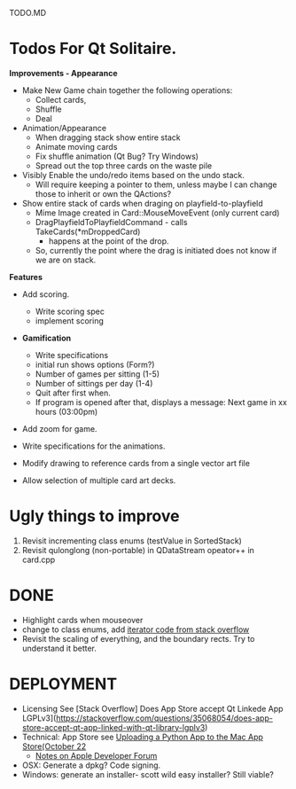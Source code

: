 TODO.MD 

# Todos For Qt Solitaire. 

**Improvements - Appearance**

  * Make New Game chain together the following operations:
    * Collect cards, 
    * Shuffle 
    * Deal  
 * Animation/Appearance
   * When dragging stack show entire stack
   * Animate moving cards
   * Fix shuffle animation (Qt Bug? Try Windows)
   * Spread out the top three cards on the waste pile 
  * Visibly Enable the undo/redo items based on the undo stack.  
    * Will require keeping a pointer to them, unless maybe I can change those to 
      inherit or own the QActions?
  * Show entire stack of cards when draging on playfield-to-playfield
     * Mime Image created in Card::MouseMoveEvent (only current card) 
     * DragPlayfieldToPlayfieldCommand - calls TakeCards(*mDroppedCard)
        * happens at the point of the drop. 
     * So, currently the point where the drag is initiated does not know if we are on stack. 

**Features**

  * Add scoring.
    * Write scoring spec
    * implement scoring
    
  * **Gamification** 
    * Write specifications
    * initial run shows options (Form?)
    * Number of games per sitting (1-5)
    * Number of sittings per day (1-4)
    * Quit after first when. 
    * If program is opened after that, displays a message: Next game in xx hours (03:00pm)    
  * Add zoom for game.
  * Write specifications for the animations. 

* Modify drawing to reference cards from a single vector art file 
* Allow selection of multiple card art decks.



# Ugly things to improve 
 1. Revisit incrementing class enums (testValue in SortedStack)
 1. Revisit qulonglong (non-portable) in QDataStream opeator++ in card.cpp


# DONE  
 * Highlight cards when mouseover 
 * change to class enums, add [iterator code from stack overflow](https://stackoverflow.com/questions/261963/how-can-i-iterate-over-an-enum)
 * Revisit the scaling of everything, and the boundary rects.  Try to understand it better. 


# DEPLOYMENT 
* Licensing See [Stack Overflow] Does App Store accept Qt Linkede App LGPLv3](https://stackoverflow.com/questions/35068054/does-app-store-accept-qt-app-linked-with-qt-library-lgplv3)
* Technical: App Store see [Uploading a Python App to the Mac App Store(October 22](https://github.com/nyavramov/python_app_mac_app_store)
   * [Notes on Apple Developer Forum]()
* OSX: Generate a dpkg?  Code signing.
* Windows: generate an installer- scott wild easy installer? Still viable? 